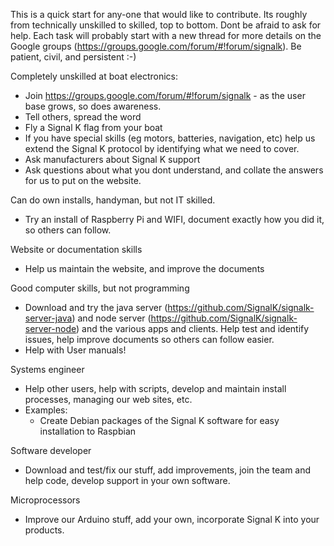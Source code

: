 This is a quick start for any-one that would like to contribute. Its roughly from technically unskilled to skilled, top to bottom. Dont be afraid to ask for help. Each task will probably start with a new thread for more details on the Google groups (https://groups.google.com/forum/#!forum/signalk). Be patient, civil, and persistent :-)

Completely unskilled at boat electronics:
 * Join https://groups.google.com/forum/#!forum/signalk - as the user base grows, so does awareness.
 * Tell others, spread the word
 * Fly a Signal K flag from your boat
 * If you have special skills (eg motors, batteries, navigation, etc) help us extend the Signal K protocol by identifying what we need to cover.
 * Ask manufacturers about Signal K support
 * Ask questions about what you dont understand, and collate the answers for us to put on the website.

Can do own installs, handyman, but not IT skilled.
 * Try an install of Raspberry Pi and WIFI, document exactly how you did it, so others can follow.

Website or documentation skills
 * Help us maintain the website, and improve the documents

Good computer skills, but not programming
 * Download and try the java server (https://github.com/SignalK/signalk-server-java) and node server (https://github.com/SignalK/signalk-server-node) and the various apps and clients. Help test and identify issues, help improve documents so others can follow easier.
 * Help with User manuals!

Systems engineer
 * Help other users, help with scripts, develop and maintain install processes, managing our web sites, etc.
 * Examples:
   * Create Debian packages of the Signal K software for easy installation to Raspbian

Software developer
 * Download and test/fix our stuff, add improvements, join the team and help code, develop support in your own software.

Microprocessors
* Improve our Arduino stuff, add your own, incorporate Signal K into your products.